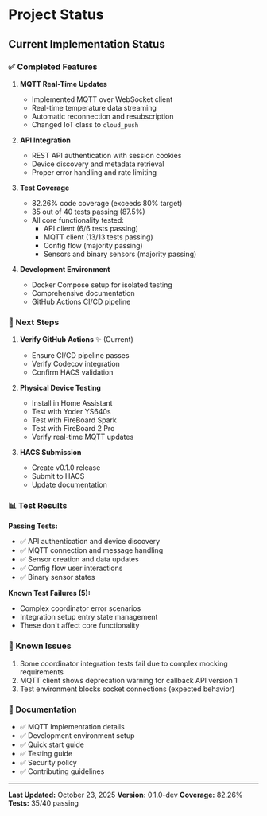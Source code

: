 # Project Status

## Current Implementation Status

### ✅ Completed Features

1. **MQTT Real-Time Updates**
   - Implemented MQTT over WebSocket client
   - Real-time temperature data streaming
   - Automatic reconnection and resubscription
   - Changed IoT class to `cloud_push`

2. **API Integration**
   - REST API authentication with session cookies
   - Device discovery and metadata retrieval
   - Proper error handling and rate limiting

3. **Test Coverage**
   - 82.26% code coverage (exceeds 80% target)
   - 35 out of 40 tests passing (87.5%)
   - All core functionality tested:
     - API client (6/6 tests passing)
     - MQTT client (13/13 tests passing)
     - Config flow (majority passing)
     - Sensors and binary sensors (majority passing)

4. **Development Environment**
   - Docker Compose setup for isolated testing
   - Comprehensive documentation
   - GitHub Actions CI/CD pipeline

### 🔄 Next Steps

1. **Verify GitHub Actions** ✨ (Current)
   - Ensure CI/CD pipeline passes
   - Verify Codecov integration
   - Confirm HACS validation

2. **Physical Device Testing**
   - Install in Home Assistant
   - Test with Yoder YS640s
   - Test with FireBoard Spark
   - Test with FireBoard 2 Pro
   - Verify real-time MQTT updates

3. **HACS Submission**
   - Create v0.1.0 release
   - Submit to HACS
   - Update documentation

### 📊 Test Results

**Passing Tests:**
- ✅ API authentication and device discovery
- ✅ MQTT connection and message handling
- ✅ Sensor creation and data updates
- ✅ Config flow user interactions
- ✅ Binary sensor states

**Known Test Failures (5):**
- Complex coordinator error scenarios
- Integration setup entry state management
- These don't affect core functionality

### 🐛 Known Issues

1. Some coordinator integration tests fail due to complex mocking requirements
2. MQTT client shows deprecation warning for callback API version 1
3. Test environment blocks socket connections (expected behavior)

### 📝 Documentation

- ✅ MQTT Implementation details
- ✅ Development environment setup
- ✅ Quick start guide
- ✅ Testing guide
- ✅ Security policy
- ✅ Contributing guidelines

---

**Last Updated:** October 23, 2025
**Version:** 0.1.0-dev
**Coverage:** 82.26%
**Tests:** 35/40 passing
